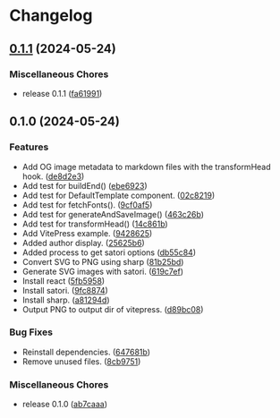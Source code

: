 # Changelog

## [0.1.1](https://github.com/ryohidaka/vitepress-plugin-og-image/compare/v0.1.0...v0.1.1) (2024-05-24)


### Miscellaneous Chores

* release 0.1.1 ([fa61991](https://github.com/ryohidaka/vitepress-plugin-og-image/commit/fa619915ca2bb9b99120b4fd8accb987e540e8a3))

## 0.1.0 (2024-05-24)


### Features

* Add OG image metadata to markdown files with the transformHead hook. ([de8d2e3](https://github.com/ryohidaka/vitepress-plugin-og-image/commit/de8d2e3cf0cf5102f59a27bb3aa97dc19befc5ea))
* Add test for buildEnd() ([ebe6923](https://github.com/ryohidaka/vitepress-plugin-og-image/commit/ebe6923a0132784fd3297a06e809ade2d4c63e6d))
* Add test for DefaultTemplate component. ([02c8219](https://github.com/ryohidaka/vitepress-plugin-og-image/commit/02c82190c1a0004c52e0506388c33125b366e851))
* Add test for fetchFonts(). ([9cf0af5](https://github.com/ryohidaka/vitepress-plugin-og-image/commit/9cf0af589565a97bc9aaefd1a2d72d68089bdc68))
* Add test for generateAndSaveImage() ([463c26b](https://github.com/ryohidaka/vitepress-plugin-og-image/commit/463c26b06dd8565509c135c2cea54e3336768826))
* Add test for transformHead() ([14c861b](https://github.com/ryohidaka/vitepress-plugin-og-image/commit/14c861b36022466123b6d7b286800699d8ac0c67))
* Add VitePress example. ([9428625](https://github.com/ryohidaka/vitepress-plugin-og-image/commit/942862589fcd516eec576c6f5b88c56642b00e07))
* Added author display. ([25625b6](https://github.com/ryohidaka/vitepress-plugin-og-image/commit/25625b6ae7f2585d56b47234f6518c8e61f9ced9))
* Added process to get satori options ([db55c84](https://github.com/ryohidaka/vitepress-plugin-og-image/commit/db55c849f634651338ea38a5803c682f57a37e11))
* Convert SVG to PNG using sharp ([81b25bd](https://github.com/ryohidaka/vitepress-plugin-og-image/commit/81b25bd16733b0c32c414dd4835c390c24657e50))
* Generate SVG images with satori. ([619c7ef](https://github.com/ryohidaka/vitepress-plugin-og-image/commit/619c7efa8e204980bda693fb652775513366547a))
* Install react ([5fb5958](https://github.com/ryohidaka/vitepress-plugin-og-image/commit/5fb59588a176f514f51f0a9b4ae2770b93d202f4))
* Install satori. ([9fc8874](https://github.com/ryohidaka/vitepress-plugin-og-image/commit/9fc8874c12c803e714b356d396c51873717dc96f))
* Install sharp. ([a81294d](https://github.com/ryohidaka/vitepress-plugin-og-image/commit/a81294d6399aa18371d148354929ac55036beb19))
* Output PNG to output dir of vitepress. ([d89bc08](https://github.com/ryohidaka/vitepress-plugin-og-image/commit/d89bc08f60c03f3f8f9797b88d7025c8e258f880))


### Bug Fixes

* Reinstall dependencies. ([647681b](https://github.com/ryohidaka/vitepress-plugin-og-image/commit/647681bf739070ece20f35f4cb17da2cb046de8f))
* Remove unused files. ([8cb9751](https://github.com/ryohidaka/vitepress-plugin-og-image/commit/8cb9751dc5d498e2915e9f959d72e859446ab0a3))


### Miscellaneous Chores

* release 0.1.0 ([ab7caaa](https://github.com/ryohidaka/vitepress-plugin-og-image/commit/ab7caaa88b031e60eb6f0e1f7637400152aaa92d))
